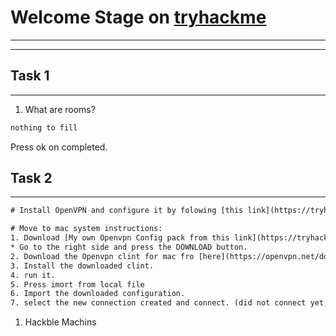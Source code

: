 # Welcome Stage on [tryhackme](http://tryhackme.com)

---

---

## Task 1

---

1. What are rooms?

```txt
nothing to fill
```

Press ok on completed.

## Task 2

---

```txt
# Install OpenVPN and configure it by folowing [this link](https://tryhackme.com/connect?o=vpn).

# Move to mac system instructions:
1. Download [My own Openvpn Config pack from this link](https://tryhackme.com/access)
* Go to the right side and press the DOWNLOAD button.
2. Download the Openvpn clint for mac fro [here](https://openvpn.net/downloads/openvpn-connect-v2-macos.dmg)
3. Install the downloaded clint.
4. run it.
5. Press imort from local file
6. Import the downloaded configuration.
7. select the new connection created and connect. (did not connect yet, will do it later).
```

1. Hackble Machins

```

```
